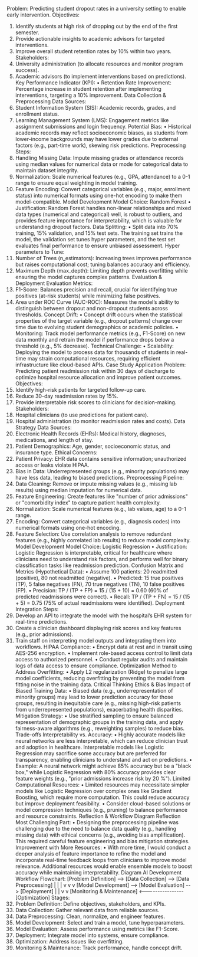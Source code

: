 Problem: Predicting student dropout rates in a university setting to enable early intervention.
Objectives:
1.	Identify students at high risk of dropping out by the end of the first semester.
2.	Provide actionable insights to academic advisors for targeted interventions.
3.	Improve overall student retention rates by 10% within two years.
Stakeholders:
1.	University administration (to allocate resources and monitor program success).
2.	Academic advisors (to implement interventions based on predictions).
Key Performance Indicator (KPI):
•	Retention Rate Improvement: Percentage increase in student retention after implementing interventions, targeting a 10% improvement.
Data Collection & Preprocessing 
Data Sources:
1.	Student Information System (SIS): Academic records, grades, and enrollment status.
2.	Learning Management System (LMS): Engagement metrics like assignment submissions and login frequency.
Potential Bias:
•	Historical academic records may reflect socioeconomic biases, as students from lower-income backgrounds may have lower grades due to external factors (e.g., part-time work), skewing risk predictions.
Preprocessing Steps:
1.	Handling Missing Data: Impute missing grades or attendance records using median values for numerical data or mode for categorical data to maintain dataset integrity.
2.	Normalization: Scale numerical features (e.g., GPA, attendance) to a 0-1 range to ensure equal weighting in model training.
3.	Feature Encoding: Convert categorical variables (e.g., major, enrollment status) into numerical formats using one-hot encoding to make them model-compatible.
Model Development
Model Choice: Random Forest
•	Justification: Random Forest handles non-linear relationships and mixed data types (numerical and categorical) well, is robust to outliers, and provides feature importance for interpretability, which is valuable for understanding dropout factors.
Data Splitting:
•	Split data into 70% training, 15% validation, and 15% test sets. The training set trains the model, the validation set tunes hyper parameters, and the test set evaluates final performance to ensure unbiased assessment.
Hyper parameters to Tune:
1.	Number of Trees (n_estimators): Increasing trees improves performance but raises computational cost; tuning balances accuracy and efficiency.
2.	Maximum Depth (max_depth): Limiting depth prevents overfitting while ensuring the model captures complex patterns.
Evaluation & Deployment
Evaluation Metrics:
1.	F1-Score: Balances precision and recall, crucial for identifying true positives (at-risk students) while minimizing false positives.
2.	Area under ROC Curve (AUC-ROC): Measures the model’s ability to distinguish between dropout and non-dropout students across thresholds.
Concept Drift:
•	Concept drift occurs when the statistical properties of the target variable (e.g., dropout patterns) change over time due to evolving student demographics or academic policies.
•	Monitoring: Track model performance metrics (e.g., F1-Score) on new data monthly and retrain the model if performance drops below a threshold (e.g., 5% decrease).
Technical Challenge:
•	Scalability: Deploying the model to process data for thousands of students in real-time may strain computational resources, requiring efficient infrastructure like cloud-based APIs.
Case Study Application
Problem: Predicting patient readmission risk within 30 days of discharge to optimize hospital resource allocation and improve patient outcomes.
Objectives:
1.	Identify high-risk patients for targeted follow-up care.
2.	Reduce 30-day readmission rates by 15%.
3.	Provide interpretable risk scores to clinicians for decision-making.
Stakeholders:
1.	Hospital clinicians (to use predictions for patient care).
2.	Hospital administration (to monitor readmission rates and costs).
Data Strategy 
Data Sources:
1.	Electronic Health Records (EHRs): Medical history, diagnoses, medications, and length of stay.
2.	Patient Demographics: Age, gender, socioeconomic status, and insurance type.
Ethical Concerns:
1.	Patient Privacy: EHR data contains sensitive information; unauthorized access or leaks violate HIPAA.
2.	Bias in Data: Underrepresented groups (e.g., minority populations) may have less data, leading to biased predictions.
Preprocessing Pipeline:
1.	Data Cleaning: Remove or impute missing values (e.g., missing lab results) using median imputation for numerical data.
2.	Feature Engineering: Create features like "number of prior admissions" or "comorbidity index" to capture patient health complexity.
3.	Normalization: Scale numerical features (e.g., lab values, age) to a 0-1 range.
4.	Encoding: Convert categorical variables (e.g., diagnosis codes) into numerical formats using one-hot encoding.
5.	Feature Selection: Use correlation analysis to remove redundant features (e.g., highly correlated lab results) to reduce model complexity.
Model Development 
Model Choice: Logistic Regression
•	Justification: Logistic Regression is interpretable, critical for healthcare where clinicians need to understand risk factors, and performs well for binary classification tasks like readmission prediction.
Confusion Matrix and Metrics (Hypothetical Data):
•	Assume 100 patients: 20 readmitted (positive), 80 not readmitted (negative).
•	Predicted: 15 true positives (TP), 5 false negatives (FN), 70 true negatives (TN), 10 false positives (FP).
•	Precision: TP / (TP + FP) = 15 / (15 + 10) = 0.60 (60% of predicted readmissions were correct).
•	Recall: TP / (TP + FN) = 15 / (15 + 5) = 0.75 (75% of actual readmissions were identified).
Deployment 
Integration Steps:
1.	Develop an API to integrate the model with the hospital’s EHR system for real-time predictions.
2.	Create a clinician dashboard displaying risk scores and key features (e.g., prior admissions).
3.	Train staff on interpreting model outputs and integrating them into workflows.
HIPAA Compliance:
•	Encrypt data at rest and in transit using AES-256 encryption.
•	Implement role-based access control to limit data access to authorized personnel.
•	Conduct regular audits and maintain logs of data access to ensure compliance.
Optimization 
Method to Address Overfitting:
•	Apply L2 regularization (Ridge) to penalize large model coefficients, reducing overfitting by preventing the model from fitting noise in the training data.
Critical Thinking
Ethics & Bias 
Impact of Biased Training Data:
•	Biased data (e.g., underrepresentation of minority groups) may lead to lower prediction accuracy for those groups, resulting in inequitable care (e.g., missing high-risk patients from underrepresented populations), exacerbating health disparities.
Mitigation Strategy:
•	Use stratified sampling to ensure balanced representation of demographic groups in the training data, and apply fairness-aware algorithms (e.g., reweighting samples) to reduce bias.
Trade-offs
Interpretability vs. Accuracy:
•	Highly accurate models like neural networks are less interpretable, which can reduce clinician trust and adoption in healthcare. Interpretable models like Logistic Regression may sacrifice some accuracy but are preferred for transparency, enabling clinicians to understand and act on predictions.
•	Example: A neural network might achieve 85% accuracy but be a "black box," while Logistic Regression with 80% accuracy provides clear feature weights (e.g., "prior admissions increase risk by 20 %").
Limited Computational Resources:
•	Limited resources may necessitate simpler models like Logistic Regression over complex ones like Gradient Boosting, which require more computation. This could reduce accuracy but improve deployment feasibility.
•	Consider cloud-based solutions or model compression techniques (e.g., pruning) to balance performance and resource constraints.
Reflection & Workflow Diagram
Reflection 
Most Challenging Part:
•	Designing the preprocessing pipeline was challenging due to the need to balance data quality (e.g., handling missing data) with ethical concerns (e.g., avoiding bias amplification). This required careful feature engineering and bias mitigation strategies.
Improvement with More Resources:
•	With more time, I would conduct a deeper analysis of feature importance to refine the model and incorporate real-time feedback loops from clinicians to improve model relevance. Additional resources would enable ensemble models to boost accuracy while maintaining interpretability.
Diagram 
AI Development Workflow Flowchart:
[Problem Definition] --> [Data Collection] --> [Data Preprocessing]
       |                      |                      |
       v                      v                      v
[Model Development] --> [Model Evaluation] --> [Deployment]
       |                                             |
       v                                             v
[Monitoring & Maintenance] <---------------- [Optimization]
Stages:
1.	Problem Definition: Define objectives, stakeholders, and KPIs.
2.	Data Collection: Gather relevant data from reliable sources.
3.	Data Preprocessing: Clean, normalize, and engineer features.
4.	Model Development: Select and train a model, tune hyperparameters.
5.	Model Evaluation: Assess performance using metrics like F1-Score.
6.	Deployment: Integrate model into systems, ensure compliance.
7.	Optimization: Address issues like overfitting.
8.	Monitoring & Maintenance: Track performance, handle concept drift.

